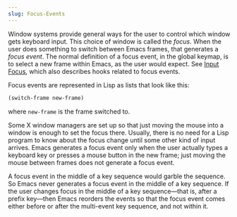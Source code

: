 ```yaml
---
slug: Focus-Events
---
```


Window systems provide general ways for the user to control which window gets keyboard input. This choice of window is called the *focus*. When the user does something to switch between Emacs frames, that generates a *focus event*. The normal definition of a focus event, in the global keymap, is to select a new frame within Emacs, as the user would expect. See [Input Focus](Input-Focus), which also describes hooks related to focus events.

Focus events are represented in Lisp as lists that look like this:

```lisp
(switch-frame new-frame)
```

where `new-frame` is the frame switched to.

Some X window managers are set up so that just moving the mouse into a window is enough to set the focus there. Usually, there is no need for a Lisp program to know about the focus change until some other kind of input arrives. Emacs generates a focus event only when the user actually types a keyboard key or presses a mouse button in the new frame; just moving the mouse between frames does not generate a focus event.

A focus event in the middle of a key sequence would garble the sequence. So Emacs never generates a focus event in the middle of a key sequence. If the user changes focus in the middle of a key sequence—that is, after a prefix key—then Emacs reorders the events so that the focus event comes either before or after the multi-event key sequence, and not within it.
